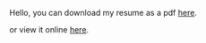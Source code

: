 Hello, you can download my resume as a pdf [here](https://github.com/achannn/resume/blob/fb70429efb849f5e487e21e3669ae94b68650b48/AChanResumeSept2025.pdf).

or view it online [here](https://achannn.github.io/resume/).

